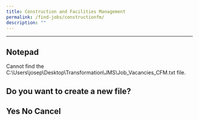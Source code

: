 ```yaml
---
title: Construction and Facilities Management
permalink: /find-jobs/constructionfm/
description: ""
---
```

---------------------------
Notepad
---------------------------
Cannot find the C:\Users\josep\Desktop\Transformation\JMS\Job_Vacancies_CFM.txt file.

Do you want to create a new file?
---------------------------
Yes   No   Cancel   
---------------------------
